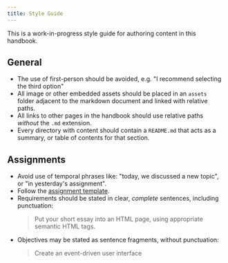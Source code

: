 ```yaml
---
title: Style Guide
---
```


This is a work-in-progress style guide for authoring content in this handbook.

## General

- The use of first-person should be avoided, e.g. "I recommend selecting the third option"
- All image or other embedded assets should be placed in an `assets` folder adjacent to the markdown document and linked with relative paths.
- All links to other pages in the handbook should use relative paths _without_ the `.md` extension.
- Every directory with content should contain a `README.md` that acts as a summary, or table of contents for that section.

## Assignments

- Avoid use of temporal phrases like: "today, we discussed a new topic", or "in yesterday's assignment".
- Follow the [assignment template](./assignment-template).
- Requirements should be stated in clear, _complete_ sentences, including punctuation:
  > Put your short essay into an HTML page, using appropriate semantic HTML tags.
- Objectives may be stated as sentence fragments, without punctuation:
  > Create an event-driven user interface
